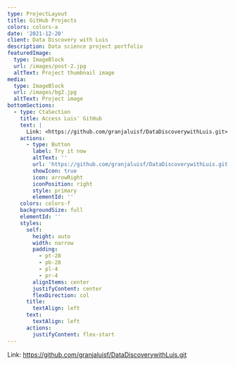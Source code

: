 ```yaml
---
type: ProjectLayout
title: GitHub Projects
colors: colors-a
date: '2021-12-20'
client: Data Discovery with Luis
description: Data science project portfolio
featuredImage:
  type: ImageBlock
  url: /images/post-2.jpg
  altText: Project thumbnail image
media:
  type: ImageBlock
  url: /images/bg2.jpg
  altText: Project image
bottomSections:
  - type: CtaSection
    title: Access Luis' GitHub
    text: |
      Link: <https://github.com/granjaluisf/DataDiscoverywithLuis.git>
    actions:
      - type: Button
        label: Try it now
        altText: ''
        url: 'https://github.com/granjaluisf/DataDiscoverywithLuis.git'
        showIcon: true
        icon: arrowRight
        iconPosition: right
        style: primary
        elementId: ''
    colors: colors-f
    backgroundSize: full
    elementId: ''
    styles:
      self:
        height: auto
        width: narrow
        padding:
          - pt-28
          - pb-28
          - pl-4
          - pr-4
        alignItems: center
        justifyContent: center
        flexDirection: col
      title:
        textAlign: left
      text:
        textAlign: left
      actions:
        justifyContent: flex-start
---
```

Link: <https://github.com/granjaluisf/DataDiscoverywithLuis.git>
